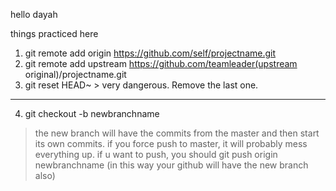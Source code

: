 hello dayah

things practiced here
1. git remote add origin https://github.com/self/projectname.git
2. git remote add upstream  https://github.com/teamleader(upstream original)/projectname.git
3. git reset HEAD~ > very dangerous. Remove the last one.
------------
4. git checkout -b newbranchname
> the new branch will have the commits from the master and then start its own commits.
> if you force push to master, it will probably mess everything up.
> if u want to push, you should git push origin newbranchname (in this way your github will have the new branch also)
